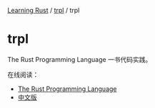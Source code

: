 [Learning Rust](../README.md) / [trpl](zz_generated_mdi.md) / trpl

# trpl

The Rust Programming Language 一书代码实践。

在线阅读：

- [The Rust Programming Language](https://doc.rust-lang.org/book/)
- [中文版](htthttps://kaisery.github.io/trpl-zh-cn/)
